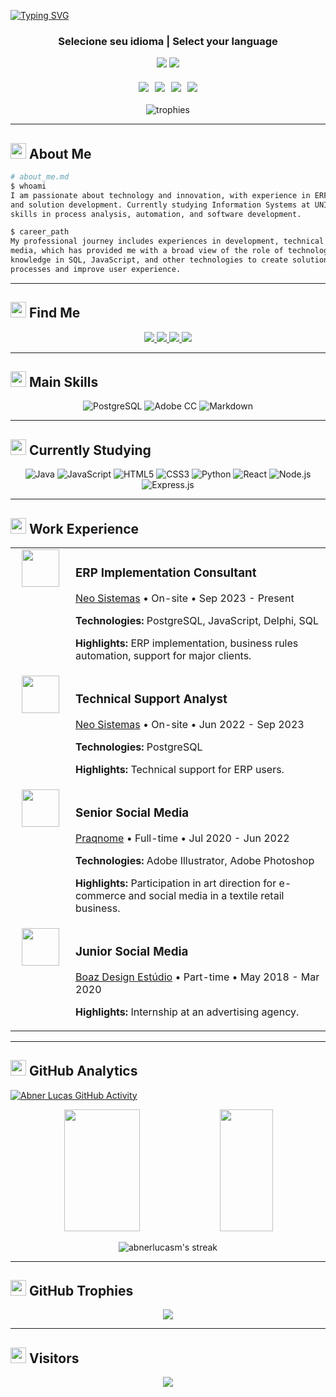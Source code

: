 [![Typing SVG](https://readme-typing-svg.herokuapp.com/?color=c9d1d9&size=35&center=true&vCenter=true&width=1000&lines=Hello,+my+name+is+Abner+Lucas;I'm+21+years+old;I'm+from+Brazil+🇧🇷;Information+Systems+Student;Welcome!+😊&font=JetBrains+Mono+Nerd+Font)](https://git.io/typing-svg)

<div align="center">
  <div style="margin-top: 20px;">
    <h3>Selecione seu idioma | Select your language</h3>
    <a href="README.md"><img src="https://img.shields.io/badge/🇧🇷_Português-002D62?style=for-the-badge"/></a>
    <a href="README.en.md"><img src="https://img.shields.io/badge/🇺🇸_English-B22234?style=for-the-badge"/></a>
  </div>
  
  <div style="margin-top: 20px; display: flex; justify-content: center; gap: 10px; flex-wrap: wrap;">
    <a href="https://www.linkedin.com/in/abner-lucas/"><img src="https://img.shields.io/badge/LinkedIn-%230077B5.svg?&style=flat-square&logo=linkedin&logoColor=white"/></a>
    <a href="https://instagram.com/abnerlucasm"><img src="https://img.shields.io/badge/Instagram-%23E4405F.svg?&style=flat-square&logo=instagram&logoColor=white"/></a>
    <a href="mailto:cmp.1a.abnerlucas.m@gmail.com"><img src="https://img.shields.io/badge/Gmail-%23333.svg?&style=flat-square&logo=gmail&logoColor=white"/></a>
    <a href="https://discord.com/channels/@abnerlucasm/"><img src="https://img.shields.io/badge/Discord-7289DA.svg?style=flat-square&logo=discord&logoColor=white"/></a>
  </div>
  
  <div style="margin-top: 20px;">
    <img src="https://github-profile-trophy.vercel.app/?username=abnerlucasm&theme=nord&row=1&column=6&margin-w=15" alt="trophies" />
  </div>
</div>

---

## <img src="https://raw.githubusercontent.com/Tarikul-Islam-Anik/Animated-Fluent-Emojis/master/Emojis/People/Technologist.png" width="25" /> About Me

```bash
# about_me.md
$ whoami
I am passionate about technology and innovation, with experience in ERP system implementation 
and solution development. Currently studying Information Systems at UNIBAVE, where I develop
skills in process analysis, automation, and software development.

$ career_path
My professional journey includes experiences in development, technical support, and social 
media, which has provided me with a broad view of the role of technology in business. I apply 
knowledge in SQL, JavaScript, and other technologies to create solutions that optimize 
processes and improve user experience.
```

---

## <img src="https://raw.githubusercontent.com/Tarikul-Islam-Anik/Animated-Fluent-Emojis/master/Emojis/Objects/Link.png" width="25" /> Find Me

<p align="center">
  <a href="https://instagram.com/abnerlucasm" target="_blank">
    <img src="https://img.shields.io/badge/Instagram-%23E4405F.svg?&style=for-the-badge&logo=instagram&logoColor=white"/>
  </a>
  <a href="mailto:cmp.1a.abnerlucas.m@gmail.com">
    <img src="https://img.shields.io/badge/Gmail-%23333.svg?&style=for-the-badge&logo=gmail&logoColor=white"/>
  </a>
  <a href="https://www.linkedin.com/in/abner-lucas/" target="_blank">
    <img src="https://img.shields.io/badge/LinkedIn-%230077B5.svg?&style=for-the-badge&logo=linkedin&logoColor=white"/>
  </a>
  <a href="https://discord.com/channels/@abnerlucasm/">
    <img src="https://img.shields.io/badge/Discord-7289DA.svg?style=for-the-badge&logo=discord&logoColor=white"/>
  </a>
</p>

---

## <img src="https://raw.githubusercontent.com/Tarikul-Islam-Anik/Animated-Fluent-Emojis/master/Emojis/Objects/Hammer%20and%20Wrench.png" width="25" /> Main Skills

<div align="center">
  
  ![PostgreSQL](https://img.shields.io/badge/PostgreSQL-0D1117?style=for-the-badge&logo=postgresql&logoColor=white)
  ![Adobe CC](https://img.shields.io/badge/Adobe_CC-0D1117?style=for-the-badge&logo=adobecreativecloud&logoColor=white)
  ![Markdown](https://img.shields.io/badge/Markdown-000000?style=for-the-badge&logo=markdown&logoColor=white)
  
</div>

---

## <img src="https://raw.githubusercontent.com/Tarikul-Islam-Anik/Animated-Fluent-Emojis/master/Emojis/Objects/Open%20Book.png" width="25" /> Currently Studying

<div align="center">
  
  ![Java](https://img.shields.io/badge/Java-ED8B00?style=for-the-badge&logo=java&logoColor=white)
  ![JavaScript](https://img.shields.io/badge/JavaScript-F7DF1E?style=for-the-badge&logo=javascript&logoColor=black)
  ![HTML5](https://img.shields.io/badge/HTML5-E34F26?style=for-the-badge&logo=html5&logoColor=white)
  ![CSS3](https://img.shields.io/badge/CSS3-1572B6?style=for-the-badge&logo=css3&logoColor=white)
  ![Python](https://img.shields.io/badge/Python-3670A0?style=for-the-badge&logo=python&logoColor=ffdd54)
  ![React](https://img.shields.io/badge/React-20232A?style=for-the-badge&logo=react&logoColor=61DAFB)
  ![Node.js](https://img.shields.io/badge/Node.js-6DA55F?style=for-the-badge&logo=node.js&logoColor=white)
  ![Express.js](https://img.shields.io/badge/Express.js-404d59?style=for-the-badge&logo=express&logoColor=white)
  
</div>

---

## <img src="https://raw.githubusercontent.com/Tarikul-Islam-Anik/Animated-Fluent-Emojis/master/Emojis/Objects/Briefcase.png" width="25" /> Work Experience

<table>
  <tr>
    <td width="80px" align="center" valign="top">
      <a href="https://www.neosistemas.com.br">
        <img src="https://neosistemas.com.br/wp-content/uploads/2021/11/logo_neo_sistemas.svg" width="60px" />
      </a>
    </td>
    <td>
      <h3>ERP Implementation Consultant</h3>
      <p><a href="https://www.neosistemas.com.br">Neo Sistemas</a> • On-site • Sep 2023 - Present</p>
      <p><strong>Technologies:</strong> PostgreSQL, JavaScript, Delphi, SQL</p>
      <p><strong>Highlights:</strong> ERP implementation, business rules automation, support for major clients.</p>
    </td>
  </tr>
  <tr>
    <td width="80px" align="center" valign="top">
      <a href="https://www.neosistemas.com.br">
        <img src="https://neosistemas.com.br/wp-content/uploads/2021/11/logo_neo_sistemas.svg" width="60px" />
      </a>
    </td>
    <td>
      <h3>Technical Support Analyst</h3>
      <p><a href="https://www.neosistemas.com.br">Neo Sistemas</a> • On-site • Jun 2022 - Sep 2023</p>
      <p><strong>Technologies:</strong> PostgreSQL</p>
      <p><strong>Highlights:</strong> Technical support for ERP users.</p>
    </td>
  </tr>
  <tr>
    <td width="80px" align="center" valign="top">
      <a href="https://www.praqnome.com.br">
        <img src="https://praqnome.cdn.magazord.com.br/resources/favicon.png" width="60px" />
      </a>
    </td>
    <td>
      <h3>Senior Social Media</h3>
      <p><a href="https://www.praqnome.com.br">Praqnome</a> • Full-time • Jul 2020 - Jun 2022</p>
      <p><strong>Technologies:</strong> Adobe Illustrator, Adobe Photoshop</p>
      <p><strong>Highlights:</strong> Participation in art direction for e-commerce and social media in a textile retail business.</p>
    </td>
  </tr>
  <tr>
    <td width="80px" align="center" valign="top">
      <a href="https://www.boazdesign.com.br">
        <img src="https://encrypted-tbn0.gstatic.com/images?q=tbn:ANd9GcRZ7aLnTeI9l-iyP_Wm397kz69n5wR1VMXHcg&s" width="60px" />
      </a>
    </td>
    <td>
      <h3>Junior Social Media</h3>
      <p><a href="https://www.boazdesign.com.br">Boaz Design Estúdio</a> • Part-time • May 2018 - Mar 2020</p>
      <p><strong>Highlights:</strong> Internship at an advertising agency.</p>
    </td>
  </tr>
</table>

---

## <img src="https://raw.githubusercontent.com/Tarikul-Islam-Anik/Animated-Fluent-Emojis/master/Emojis/Objects/Chart%20Increasing.png" width="25" /> GitHub Analytics

[![Abner Lucas GitHub Activity](https://github-readme-activity-graph.vercel.app/graph?username=abnerlucasm&theme=nord&area=true)](https://github.com/ashutosh00710/github-readme-activity-graph)

<div align="center">
  <img width="49%" height="195px" src="https://github-readme-stats.vercel.app/api?username=abnerlucasm&show_icons=true&count_private=true&hide_border=true&theme=nord" />
  <img width="41%" height="195px" src="https://github-readme-stats.vercel.app/api/top-langs/?username=abnerlucasm&layout=compact&hide_border=true&theme=nord" />
</div>

<p align="center">
  <img src="https://streak-stats.demolab.com/?user=abnerlucasm&theme=nord&hide_border=true" alt="abnerlucasm's streak" />
</p>

---

## <img src="https://raw.githubusercontent.com/Tarikul-Islam-Anik/Animated-Fluent-Emojis/master/Emojis/Objects/Trophy.png" width="25" /> GitHub Trophies

<p align="center">
  <img src="https://github-profile-trophy.vercel.app/?username=abnerlucasm&theme=nord&row=2&column=3" />
</p>

---

## <img src="https://raw.githubusercontent.com/Tarikul-Islam-Anik/Animated-Fluent-Emojis/master/Emojis/People/Eyes.png" width="25" /> Visitors

<p align="center">
  <img src="https://profile-counter.glitch.me/{abnerlucasm}/count.svg" />
</p> 